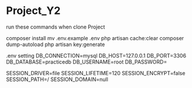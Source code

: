# Project_Y2
 
run these commands when clone Project

composer install
mv .env.example .env
php artisan cache:clear
composer dump-autoload
php artisan key:generate

.env setting
DB_CONNECTION=mysql
DB_HOST=127.0.0.1
DB_PORT=3306
DB_DATABASE=practicedb
DB_USERNAME=root
DB_PASSWORD=

SESSION_DRIVER=file
SESSION_LIFETIME=120
SESSION_ENCRYPT=false
SESSION_PATH=/
SESSION_DOMAIN=null
